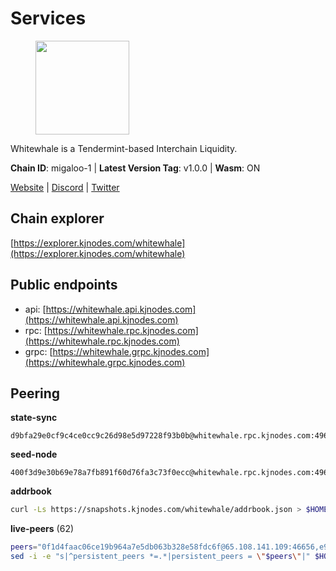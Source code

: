 # Services

<figure><img src="https://raw.githubusercontent.com/kj89/testnet_manuals/main/pingpub/logos/whitewhale.png" width="150" alt=""><figcaption></figcaption></figure>

Whitewhale is a Tendermint-based Interchain Liquidity.

**Chain ID**: migaloo-1 | **Latest Version Tag**: v1.0.0 | **Wasm**: ON

[Website](https://whitewhale.money) | [Discord](https://discord.gg/AyvcgD4jy3) | [Twitter](https://twitter.com/WhiteWhaleDefi)




## Chain explorer
[https://explorer.kjnodes.com/whitewhale](https://explorer.kjnodes.com/whitewhale)

## Public endpoints

* api: [https://whitewhale.api.kjnodes.com](https://whitewhale.api.kjnodes.com)
* rpc: [https://whitewhale.rpc.kjnodes.com](https://whitewhale.rpc.kjnodes.com)
* grpc: [https://whitewhale.grpc.kjnodes.com](https://whitewhale.grpc.kjnodes.com)

## Peering

**state-sync**

```text
d9bfa29e0cf9c4ce0cc9c26d98e5d97228f93b0b@whitewhale.rpc.kjnodes.com:49656
```

**seed-node**

```text
400f3d9e30b69e78a7fb891f60d76fa3c73f0ecc@whitewhale.rpc.kjnodes.com:49659
```

**addrbook**
```bash
curl -Ls https://snapshots.kjnodes.com/whitewhale/addrbook.json > $HOME/.migalood/config/addrbook.json
```

**live-peers** (62)
```bash
peers="0f1d4faac06ce19b964a7e5db063b328e58fdc6f@65.108.141.109:46656,e9e11032398b32a2dc6cc38b39bd81eb9125ed4d@65.108.97.58:2426,8a9e42026a687b2762cefbd74584ccbd6afa0be1@65.109.83.124:26656,d9bfa29e0cf9c4ce0cc9c26d98e5d97228f93b0b@65.109.88.38:49656,538b5c109a7b7d64ddb50b7d3de518321bc833c4@192.99.44.79:20756,f4cada0792353a16093ea9ecb872cb5962ce01ce@65.109.71.210:26656,8ab347211b90560a0dca64ef0e4eef29012f2f67@65.109.71.119:26656,7e2bf7bdcc3b40a1dae4c9befb1ef1cb47d03c6d@65.108.10.37:26656,aba0c3f98fb5bef1a0d991b8e2b8bba24f9908b6@65.108.111.236:55736,d23d14793da108b107ac809f5643d5bbbbbcb6a5@65.108.75.107:46656,0326c9ee117587b7ebe3b26b00820642a8cf48ff@65.108.238.102:20756,4da079a17063c84724965a5367bbf8a52528dd67@65.108.128.139:2060,0c38efdc028867765e68f02979958468384ad087@51.89.155.2:23656,9f55d181ba68c2a7b62d065fa5974bc1ada7395f@188.165.252.51:26656,25a253e96c97d34e82a0097ae3588c67620ee54e@176.9.117.204:26656,32eed8c4079201b143d92860c9146b1d9e126aa2@168.119.89.8:26656,347e6fa3c974e91aee92da5793486ba3f1bae67d@23.88.112.67:26656,d8aa44568130ec24f953ce12708cb3ea72763cf5@88.208.241.28:26656,78f0f5aa89b7ed92a5728dd3f67f646d8dda5213@198.244.228.162:55736,3b3428d679faa1bd498b3554ca798de3a0d802c6@162.19.89.8:20756,554eb4a15e05af8317c3f98d6efd51d1ace1bc9c@146.59.85.223:20756,9780ea85f4d0f4cb5ebca14992ce11ebe1982d35@188.172.229.26:26656,80be85c4980deccaa2fbd710029f0eb660dadf9a@51.81.16.186:26656,ba6f2c1a1174fbc19e1fff75922f56c779d788d8@38.146.3.131:20756,a46ad42b84690a2af0071f20337182b3bfba75fc@38.146.3.130:20756,e91f650bb3d5b66762093150718af358c6355cc5@15.235.10.35:36656,9cb7ba30c7eb7e9b516b90e09ca0f53250927440@146.59.52.135:8095,4236750928a4dcb742e50e30e500ebc9ee39f240@35.223.246.103:26656,98e489fc375c4dd26eb0d2410fab4e1ab049f61b@144.126.141.236:26656,6801b2f80cdb6a02fbc7e23e1e1d393788e37e84@64.5.123.231:26656,320ec920b1c1adc94556f9f64eeb575e07ef9d27@24.158.14.210:26656,f7dede5bd05eb9615c8c6fa273e25bd4f10f56b8@65.108.109.240:3000,9c77e7e841e1e5231d0f793dfbe051e9cbb13747@94.79.54.137:16656,ccaccdf6bafcb57197d86a1420a289cd39fe0ae9@85.10.200.231:8095,d20e91b12956469860da37a8e538305dad8d23d4@185.119.118.110:4000,6870906f86e474d88d077c7c55af36debe49da04@178.162.165.194:7095,dfe5f91f824880e19d47475546d9874e0f2cea8c@5.79.74.229:8095,fe04ff9a13d8f0b23463e832f75eb5c845bd375e@213.239.214.73:7095,1d3809b25bbe6a29bc2415df77c9fc82e46fd384@18.117.74.187:26656,b0a994ea4dd6371705e738e152f59936a569951e@89.58.43.178:49656,1efa54b5e318fad742f060d3938a963333bd8ae9@142.93.189.65:26656,59c74642d0ec4d012dd7bd0a7e5af1eadf2061b2@65.109.30.183:26656,5429bc670b77cd9c61481912ea194bea8aa6d0cd@51.81.155.189:20756,45c246b7f17bb9d95a3155e53ae32850de03d946@195.14.6.2:26656,36e1c376a0c5da53382a8ccb081d6a3e4831d165@65.108.234.59:26666,c616069071f0864b5b0e995f8d8961536b41ab62@15.204.141.36:26656,81eefc4de6acec31ccdd519d53270be024e4fe68@51.210.223.186:7095,a0a450ead908bd65813322c1373802ef32c5736d@65.108.235.33:4000,9f78d98a2196113cea17317ff655b2d78e1ed9c4@213.239.215.165:49656,2b9c4fd6be5b779417bc5bd392bdefc81a08720a@35.90.134.158:33656,2e756df28be5e4fa7d332ba732a160202ef86eee@167.235.21.165:26656,175ca82ab5b282549d68d79ff2c3703d26bcacef@141.94.109.71:20757,95a68d5280d9a3ae6d688e89bd4e4fe295b11a92@5.95.112.194:26656,6c42aacf3939d503bad695d86108d214680e04a8@144.76.175.189:20756,4f992b38332785ad794d52d936dc24792e719c9e@209.97.143.128:26656,a834ef7ec0a65ac7c5bf976a9af5adb3a71d7a19@65.108.8.247:20756,45a88789d86553f6cd7c7ee48786847e462e7dd6@5.75.161.219:26656,462a37ca052c4d058e505959393574045dce9489@116.202.36.240:20756,51ca404bbc73d07fc0d6529388c90f807c5acf0b@65.109.104.72:20756,e39876398a43c0f9b93b5a82d8e38fa57c0373b5@65.109.89.19:20756,ebc272824924ea1a27ea3183dd0b9ba713494f83@195.3.220.136:27096,9755cab2585a2794453a5b396ef13b893393366f@65.108.212.224:46678"
sed -i -e "s|^persistent_peers *=.*|persistent_peers = \"$peers\"|" $HOME/.migalood/config/config.toml
```
